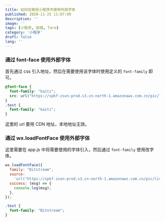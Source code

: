 ```yaml
---
title: 如何在微信小程序内使用外部字体
published: 2020-11-25 11:07:09
description: ''
image: ''
tags: [小程序, 前端, Taro]
category: '小程序'
draft: false 
lang: ''
---
```


### 通过 font-face 使用外部字体

首先通过 css 引入地址，然后在需要使用该字体时使用定义的 `font-family` 即可。

```css
@font-face {
  font-family: "kaiti";
  src: url("https://spkf-zsxn-prod.s3.cn-north-1.amazonaws.com.cn/pic/livecenter/kaiti.ttf");
}
.test {
  font-family: "kaiti";
}
```

这里的 url 要用 CDN 地址，本地地址无效。

### 通过 wx.loadFontFace 使用外部字体

这里需要在 app.js 中将需要使用的字体引入，然后通过 `font-family` 使用改字体。

```js
wx.loadFontFace({
  family: "Bitstream",
  source:
    'url("https://spkf-zsxn-prod.s3.cn-north-1.amazonaws.com.cn/pic/livecenter/kaiti.ttf")',
  success: (msg) => {
    console.log(msg);
  },
});
```

```css
.test {
  font-family: "Bitstream";
}
```
